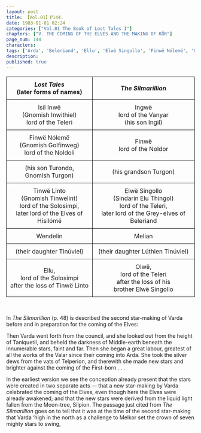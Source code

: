 ```yaml
---
layout: post
title: 【Vol.01】P144.
date: 1983-01-01 02:24
categories: ["Vol.01 The Book of Lost Tales I"]
chapters: ["V. THE COMING OF THE ELVES AND THE MAKING OF KÔR"]
page_num: 144
characters: 
tags: ['Arda', 'Beleriand', 'Ellu', 'Elwë Singollo', 'Finwë Nólemë', 'Gnomish', 'Gnome-speech', 'tongue of the Gnomes', 'Golfinweg', 'Grey-elves', 'Hisilómë', 'Lúthien', 'Lúthien Tinúviel', 'Melian', 'Middle-earth', 'Noldoli', 'Noldor', 'Olwë', 'Silmarillion, The', 'Silpion', 'Sindarin', 'Solosimpi', 'Stars', 'The star-making of Varda']
description: 
published: true
---
```


<style type="text/css">
.tg  {border-collapse:collapse;border-spacing:0;}
.tg td{border-color:black;border-style:solid;border-width:1px; overflow:hidden;padding:10px 5px;word-break:normal;}
.tg th{border-color:black;border-style:solid;border-width:1px; overflow:hidden;padding:10px 5px;word-break:normal;}
.tg .tg-baqh{text-align:center;vertical-align:center}
</style>
<table class="tg">
<thead>
  <tr>
    <th class="tg-baqh"><I>Lost Tales</I><br>(later forms of names)</th>
    <th class="tg-baqh"><I>The Silmarillion</I></th>
  </tr>
</thead>
<tbody>
  <tr>
    <td class="tg-baqh">Isil Inwë <br>(Gnomish Inwithiel)<br>lord of the Teleri</td>
    <td class="tg-baqh">Ingwë<br>lord of the Vanyar<br>(his son Ingil)</td>
  </tr>
  <tr>
    <td class="tg-baqh">Finwë Nólemë<br>(Gnomish Golfinweg)<br>lord of the Noldoli</td>
    <td class="tg-baqh">Finwë<br>lord of the Noldor</td>
  </tr>
  <tr>
    <td class="tg-baqh">(his son Turondo,<br>Gnomish Turgon)</td>
    <td class="tg-baqh">(his grandson Turgon)</td>
  </tr>
  <tr>
    <td class="tg-baqh">Tinwë Linto<br>(Gnomish Tinwelint)<br>lord of the Solosimpi,<br>later lord of the Elves of Hisilómë</td>
    <td class="tg-baqh">Elwë Singollo<br>(Sindarin Elu Thingol)<br>lord of the Teleri,<br>later lord of the Grey-elves of Beleriand</td>
  </tr>
  <tr>
    <td class="tg-baqh">Wendelin</td>
    <td class="tg-baqh">Melian</td>
  </tr>
  <tr>
    <td class="tg-baqh">(their daughter Tinúviel)</td>
    <td class="tg-baqh">(their daughter Lúthien Tinúviel)</td>
  </tr>
  <tr>
    <td class="tg-baqh">Ellu,<br>lord of the Solosimpi <br>after the loss of Tinwë Linto</td>
    <td class="tg-baqh">Olwë, <br>lord of the Teleri <br>after the loss of his <br>brother Elwë Singollo</td>
  </tr>
</tbody>
</table>

<BR>

In <I>The Silmarillion</I> (p. 48) is described the second star-making of Varda before and in preparation for the coming of the Elves:

Then Varda went forth from the council, and she looked out from the height of Taniquetil, and beheld the darkness of Middle-earth beneath the innumerable stars, faint and far. Then she began a great labour, greatest of all the works of the Valar since their coming into Arda. She took the silver dews from the vats of Telperion, and therewith she made new stars and brighter against the coming of the First-born . . .

In the earliest version we see the conception already present that the stars were created in two separate acts — that a new star-making by Varda celebrated the coming of the Elves, even though here the Elves were already awakened; and that the new stars were derived from the liquid light fallen from the Moon-tree, Silpion. The passage just cited from <I>The Silmarillion</I> goes on to tell that it was at the time of the second star-making that Varda ‘high in the north as a challenge to Melkor set the crown of seven mighty stars to swing, 

